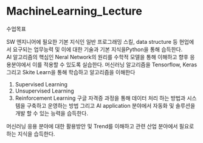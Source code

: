 # MachineLearning_Lecture

수업목표

SW 엔지니어에 필요한 기본 지식인 일반 프로그래밍 스킬, data structure 등 현업에서 요구되는 업무능력 및 이에 대한 기술과 기본 지식을Python을 통해 습득한다.  
AI 알고리즘의 핵심인 Neral Network의 원리를 수학적 모델을 통해 이해하고 향후 응용분야에서 이를 적용할 수 있도록 실습한다.
머신러닝 알고리즘을 Tensorflow, Keras 그리고 Skite Learn을 통해 학습하고 알고리즘을 이해한다
  1) Supervised Learning
  2) Unsupervised Learning
  3) Reinforcement Learning
구글 자격증 과정을 통해 데이터 처리 하는 방법과 시스템을 구축하고 운영하는 방법 그리고 AI application 분야에서 자동화 및 솔루션을 개발 할 수 있는 능력을 습득한다.

머신러닝 응용 분야에 대한 활용방안 및 Trend를 이해하고 관련 산업 분야에서 필요로 하는 지식을 습득한다.
